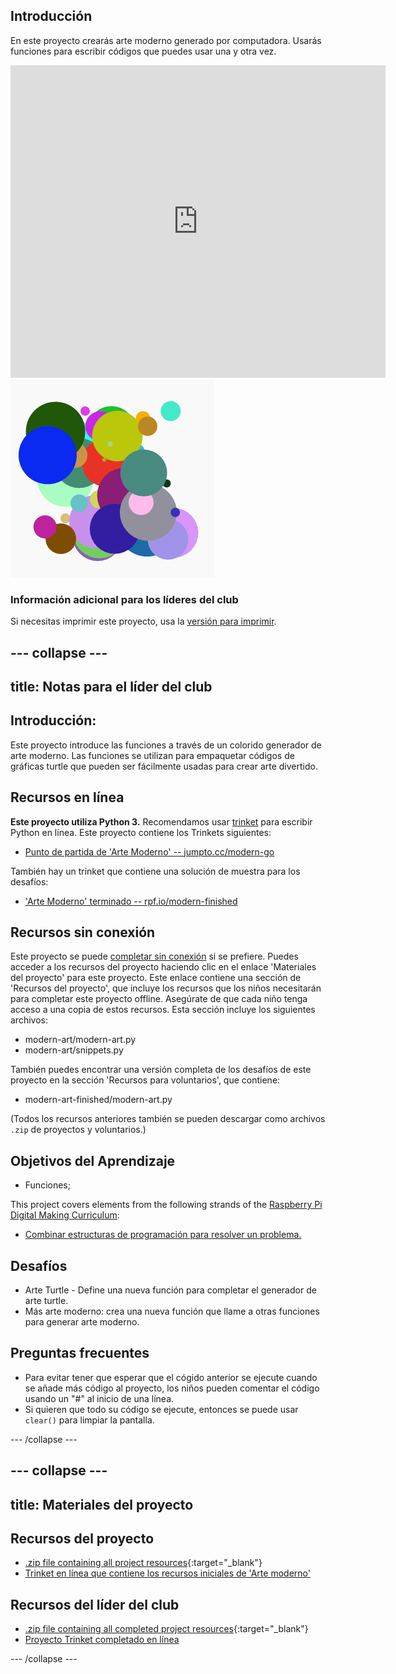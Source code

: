## Introducción

En este proyecto crearás arte moderno generado por computadora. Usarás funciones para escribir códigos que puedes usar una y otra vez.

<div class="trinket">
  <iframe src="https://trinket.io/embed/python/47bbc2fc2b?outputOnly=true&start=result" width="600" height="500" frameborder="0" marginwidth="0" marginheight="0" allowfullscreen>
  </iframe>
  <img src="images/modern-finished.png">
</div>

### Información adicional para los líderes del club

Si necesitas imprimir este proyecto, usa la [versión para imprimir](https://projects.raspberrypi.org/en/projects/modern-art/print).

## \--- collapse \---

## title: Notas para el líder del club

## Introducción:

Este proyecto introduce las funciones a través de un colorido generador de arte moderno. Las funciones se utilizan para empaquetar códigos de gráficas turtle que pueden ser fácilmente usadas para crear arte divertido.

## Recursos en línea

**Este proyecto utiliza Python 3.** Recomendamos usar [trinket](https://trinket.io/) para escribir Python en línea. Este proyecto contiene los Trinkets siguientes:

* [Punto de partida de 'Arte Moderno' -- jumpto.cc/modern-go](http://jumpto.cc/modern-go)

También hay un trinket que contiene una solución de muestra para los desafíos:

* ['Arte Moderno' terminado -- rpf.io/modern-finished](https://rpf.io/modern-finished)

## Recursos sin conexión

Este proyecto se puede [completar sin conexión](https://www.codeclubprojects.org/en-GB/resources/python-working-offline/) si se prefiere. Puedes acceder a los recursos del proyecto haciendo clic en el enlace 'Materiales del proyecto' para este proyecto. Este enlace contiene una sección de 'Recursos del proyecto', que incluye los recursos que los niños necesitarán para completar este proyecto offline. Asegúrate de que cada niño tenga acceso a una copia de estos recursos. Esta sección incluye los siguientes archivos:

* modern-art/modern-art.py
* modern-art/snippets.py

También puedes encontrar una versión completa de los desafíos de este proyecto en la sección 'Recursos para voluntarios', que contiene:

* modern-art-finished/modern-art.py

(Todos los recursos anteriores también se pueden descargar como archivos `.zip` de proyectos y voluntarios.)

## Objetivos del Aprendizaje

* Funciones;

This project covers elements from the following strands of the [Raspberry Pi Digital Making Curriculum](https://rpf.io/curriculum):

* [Combinar estructuras de programación para resolver un problema.](https://www.raspberrypi.org/curriculum/programming/builder)

## Desafíos

* Arte Turtle - Define una nueva función para completar el generador de arte turtle.
* Más arte moderno: crea una nueva función que llame a otras funciones para generar arte moderno.

## Preguntas frecuentes

* Para evitar tener que esperar que el cógido anterior se ejecute cuando se añade más código al proyecto, los niños pueden comentar el código usando un "#" al inicio de una línea.
* Si quieren que todo su código se ejecute, entonces se puede usar `clear()` para limpiar la pantalla. 

\--- /collapse \---

## \--- collapse \---

## title: Materiales del proyecto

## Recursos del proyecto

* [.zip file containing all project resources](https://rpf.io/p/en/modern-art-go){:target="_blank"}
* [Trinket en línea que contiene los recursos iniciales de 'Arte moderno'](http://jumpto.cc/modern-go)

## Recursos del líder del club

* [.zip file containing all completed project resources](https://rpf.io/p/en/modern-art-get){:target="_blank"}
* [Proyecto Trinket completado en línea](https://trinket.io/python/47bbc2fc2b)

\--- /collapse \---